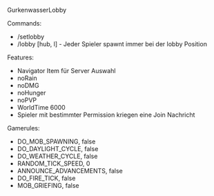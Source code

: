 GurkenwasserLobby

Commands:
- /setlobby
- /lobby [hub, l] - Jeder Spieler spawnt immer bei der lobby Position

Features:
- Navigator Item für Server Auswahl
- noRain
- noDMG
- noHunger
- noPVP
- WorldTime 6000
- Spieler mit bestimmter Permission kriegen eine Join Nachricht

Gamerules:
- DO_MOB_SPAWNING, false
- DO_DAYLIGHT_CYCLE, false
- DO_WEATHER_CYCLE, false
- RANDOM_TICK_SPEED, 0
- ANNOUNCE_ADVANCEMENTS, false
- DO_FIRE_TICK, false
- MOB_GRIEFING, false
